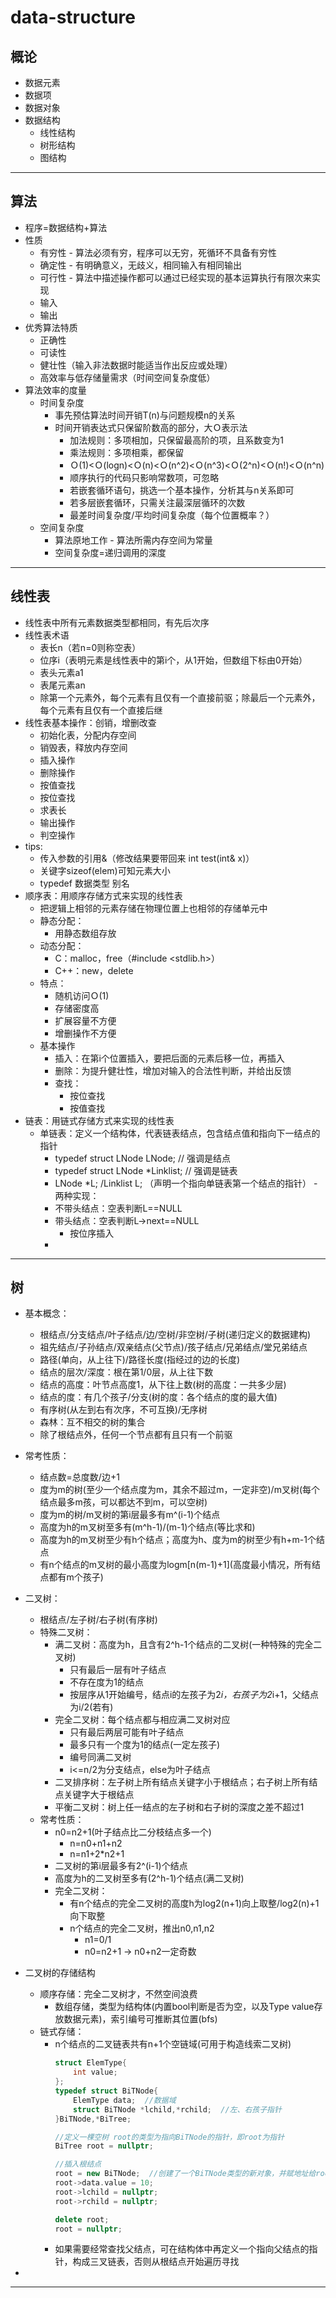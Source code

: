 # data-structure

## 概论

- 数据元素
- 数据项
- 数据对象
- 数据结构
  - 线性结构
  - 树形结构
  - 图结构
 
---

## 算法

- 程序=数据结构+算法
- 性质
  - 有穷性 - 算法必须有穷，程序可以无穷，死循环不具备有穷性
  - 确定性 - 有明确意义，无歧义，相同输入有相同输出
  - 可行性 - 算法中描述操作都可以通过已经实现的基本运算执行有限次来实现
  - 输入
  - 输出
- 优秀算法特质
  - 正确性
  - 可读性
  - 健壮性（输入非法数据时能适当作出反应或处理）
  - 高效率与低存储量需求（时间空间复杂度低）
- 算法效率的度量
  - 时间复杂度
    - 事先预估算法时间开销T(n)与问题规模n的关系
    - 时间开销表达式只保留阶数高的部分，大Ｏ表示法
      - 加法规则：多项相加，只保留最高阶的项，且系数变为1 
      - 乘法规则：多项相乘，都保留
      - Ｏ(1)<Ｏ(logn)<Ｏ(n)<Ｏ(n^2)<Ｏ(n^3)<Ｏ(2^n)<Ｏ(n!)<Ｏ(n^n)
      - 顺序执行的代码只影响常数项，可忽略
      - 若嵌套循环语句，挑选一个基本操作，分析其与n关系即可
      - 若多层嵌套循环，只需关注最深层循环的次数
      - 最差时间复杂度/平均时间复杂度（每个位置概率？）
  - 空间复杂度
    - 算法原地工作 - 算法所需内存空间为常量
    - 空间复杂度=递归调用的深度

---

## 线性表

- 线性表中所有元素数据类型都相同，有先后次序
- 线性表术语
  - 表长n（若n=0则称空表）
  - 位序i（表明元素是线性表中的第i个，从1开始，但数组下标由0开始）
  - 表头元素a1
  - 表尾元素an
  - 除第一个元素外，每个元素有且仅有一个直接前驱；除最后一个元素外，每个元素有且仅有一个直接后继
- 线性表基本操作：创销，增删改查
  - 初始化表，分配内存空间
  - 销毁表，释放内存空间
  - 插入操作
  - 删除操作
  - 按值查找
  - 按位查找
  - 求表长
  - 输出操作
  - 判空操作
- tips:
  - 传入参数的引用&（修改结果要带回来 int test(int& x)）
  - 关键字sizeof(elem)可知元素大小
  - typedef 数据类型 别名
- 顺序表：用顺序存储方式来实现的线性表
  - 把逻辑上相邻的元素存储在物理位置上也相邻的存储单元中
  - 静态分配：
    - 用静态数组存放
  - 动态分配：
    - C：malloc，free（#include <stdlib.h>）
    - C++：new，delete
  - 特点：
    - 随机访问Ｏ(1)
    - 存储密度高
    - 扩展容量不方便
    - 增删操作不方便
  - 基本操作
    - 插入：在第i个位置插入，要把后面的元素后移一位，再插入
    - 删除：为提升健壮性，增加对输入的合法性判断，并给出反馈
    - 查找：
      - 按位查找
      - 按值查找
- 链表：用链式存储方式来实现的线性表
  - 单链表：定义一个结构体，代表链表结点，包含结点值和指向下一结点的指针
    - typedef struct LNode LNode;  // 强调是结点
    - typedef struct LNode *Linklist;  // 强调是链表
    - LNode *L; /Linklist L; （声明一个指向单链表第一个结点的指针）
    -两种实现：
     - 不带头结点：空表判断L==NULL
     - 带头结点：空表判断L->next==NULL
       - 按位序插入
    - 


---

## 树

- 基本概念：
  - 根结点/分支结点/叶子结点/边/空树/非空树/子树(递归定义的数据建构)
  - 祖先结点/子孙结点/双亲结点(父节点)/孩子结点/兄弟结点/堂兄弟结点
  - 路径(单向，从上往下)/路径长度(指经过的边的长度)
  - 结点的层次/深度：根在第1/0层，从上往下数
  - 结点的高度：叶节点高度1，从下往上数(树的高度：一共多少层)
  - 结点的度：有几个孩子/分支(树的度：各个结点的度的最大值)
  - 有序树(从左到右有次序，不可互换)/无序树
  - 森林：互不相交的树的集合
  - 除了根结点外，任何一个节点都有且只有一个前驱
 
- 常考性质：
  - 结点数=总度数/边+1
  - 度为m的树(至少一个结点度为m，其余不超过m，一定非空)/m叉树(每个结点最多m孩，可以都达不到m，可以空树)
  - 度为m的树/m叉树的第i层最多有m^(i-1)个结点
  - 高度为h的m叉树至多有(m^h-1)/(m-1)个结点(等比求和)
  - 高度为h的m叉树至少有h个结点；高度为h、度为m的树至少有h+m-1个结点
  - 有n个结点的m叉树的最小高度为logm\[n(m-1)+1](高度最小情况，所有结点都有m个孩子)
 
- 二叉树：
  - 根结点/左子树/右子树(有序树)
  - 特殊二叉树：
    - 满二叉树：高度为h，且含有2^h-1个结点的二叉树(一种特殊的完全二叉树)
      - 只有最后一层有叶子结点
      - 不存在度为1的结点
      - 按层序从1开始编号，结点i的左孩子为2*i，右孩子为2*i+1，父结点为i/2(若有)
    - 完全二叉树：每个结点都与相应满二叉树对应
      - 只有最后两层可能有叶子结点
      - 最多只有一个度为1的结点(一定左孩子)
      - 编号同满二叉树
      - i<=n/2为分支结点，else为叶子结点
    - 二叉排序树：左子树上所有结点关键字小于根结点；右子树上所有结点关键字大于根结点
    - 平衡二叉树：树上任一结点的左子树和右子树的深度之差不超过1
  - 常考性质：
    - n0=n2+1(叶子结点比二分枝结点多一个)
      - n=n0+n1+n2
      - n=n1+2*n2+1
    - 二叉树的第i层最多有2^(i-1)个结点
    - 高度为h的二叉树至多有(2^h-1)个结点(满二叉树)
    - 完全二叉树：
      - 有n个结点的完全二叉树的高度h为log2(n+1)向上取整/log2(n)+1向下取整
      - n个结点的完全二叉树，推出n0,n1,n2
        - n1=0/1
        - n0=n2+1 -> n0+n2一定奇数
       
- 二叉树的存储结构
  - 顺序存储：完全二叉树才，不然空间浪费
    - 数组存储，类型为结构体(内置bool判断是否为空，以及Type value存放数据元素)，索引编号可推断其位置(bfs)
  - 链式存储：
    - n个结点的二叉链表共有n+1个空链域(可用于构造线索二叉树)
      ```cpp
      struct ElemType{
          int value;
      };
      typedef struct BiTNode{
          ElemType data;  //数据域
          struct BiTNode *lchild,*rchild;  //左、右孩子指针
      }BiTNode,*BiTree;

      //定义一棵空树 root的类型为指向BiTNode的指针，即root为指针
      BiTree root = nullptr;

      //插入根结点
      root = new BiTNode;  //创建了一个BiTNode类型的新对象，并赋地址给root，new后跟数据类型，左值为指针
      root->data.value = 10;
      root->lchild = nullptr;
      root->rchild = nullptr;

      delete root;
      root = nullptr;     
      ```
    - 如果需要经常查找父结点，可在结构体中再定义一个指向父结点的指针，构成三叉链表，否则从根结点开始遍历寻找
- 
     
---

## 
